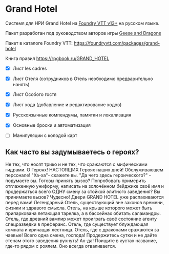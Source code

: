 # Grand Hotel

Системя для НРИ Grand Hotel на [Foundry VTT v13+](https://foundryvtt.com/ "Что ещё за фаундри такой?") на русском языке. 

Пакет разработан под руководством авторов игры [Geese and Dragons](https://t.me/GrandLaHotel)

Пакет в каталоге Foundry VTT: https://foundryvtt.com/packages/grand-hotel

Книга правил https://rpgbook.ru/GRAND_HOTEL

- [x] Лист les cadres
- [x] Лист Отеля (сотрудников в Отель необходимо предварительно нанять)
- [x] Лист Особого гостя
- [x] Лист хода (добавление и редактирование ходов)
- [x] Русскоязычные компендумы, памятки и локализация
- [x] Основные броски и автоматизация
- [ ] Манипуляции с колодой карт


## Как часто вы задумываетесь о героях?

Не тех, что носят трико и не тех, что сражаются с мифическими гидрами.  О Героях! НАСТОЯЩИХ Героях наших дней! Обслуживающем персонале! "Ха-ха"- скажете вы. "Да чего здесь героического?" -  подумаете вы.  Готовы принять вызов? Попробовать примерить отглаженную униформу, написать на золочённом бейджике своё имя и продержаться всего ОДНУ смену за стойкой элитного заведения? Вы принимаете вызов? Чудесно! Двери GRAND HOTEL уже распахиваются перед вами! Легендарный Отель, существующий вне законов времени, физики и здравого смысла. Отель, на крыше которого может быть припаркована летающая тарелка, а в бассейнах обитать саламандры. Отель, где древний вампир может проиграть своё состояние агенту спецразведки в преферанс.  Отель,  где существует блуждающая комната и кричащая лестница.  Отель,  где с драконами сражаются за чаевые! Всего одна смена,  господа! Продержитесь сутки и не дайте стенам этого заведения рухнуть! Ах-да! Поищите в кустах название,  где-то рядом с роялем. Оно всегда отваливается.  
